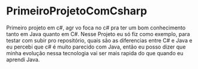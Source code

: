 # PrimeiroProjetoComCsharp
Primeiro projeto em c#, agr vo foca no c# pra ter um bom conhecimento tanto em Java quanto em C#.
Nesse Projeto eu só fiz como exemplo, para testar com subir pro repositório, quais são as diferencias entre C# e Java
e eu percebi que c# é muito parecido com Java, então eu posso dizer que minha evolução nessa tecnologia vai ser mais 
rapida do que quando eu aprendi Java.

